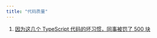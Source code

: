 ```yaml
---
title: "代码质量"
---
```


<ol>
    <li>
        <a href="https://juejin.cn/post/6951934677682749477#heading-8">
            因为这几个 TypeScript 代码的坏习惯，同事被罚了 500 块
        </a>
    </li>
</ol>
